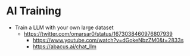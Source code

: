 AI Training
===========

* Train a LLM with your own large dataset
    * https://twitter.com/omarsar0/status/1673038460976807939
        * https://www.youtube.com/watch?v=dGokeNbzZM0&t=2833s
        * https://abacus.ai/chat_llm